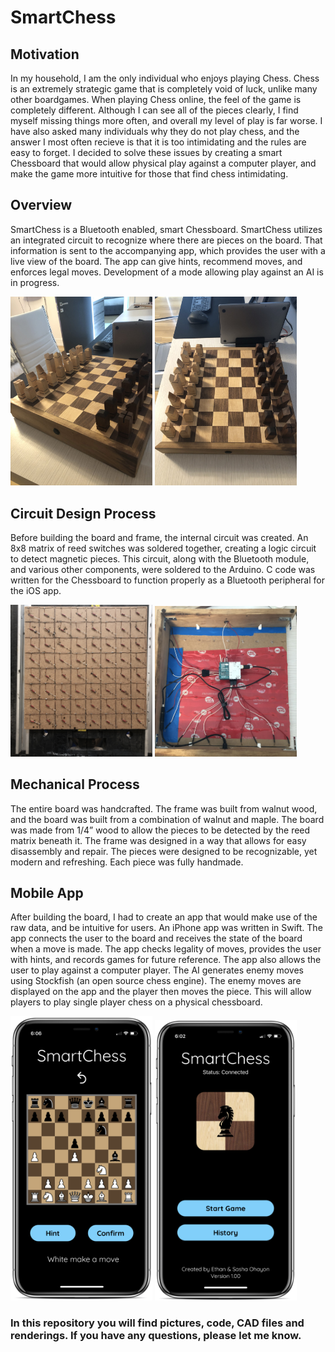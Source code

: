 # SmartChess

## Motivation

In my household, I am the only individual who enjoys playing Chess. Chess is an extremely strategic game that is completely void of luck, unlike many other boardgames. When playing Chess online, the feel of the game is completely different. Although I can see all of the pieces clearly, I find myself missing things more often, and overall my level of play is far worse. I have also asked many individuals why they do not play chess, and the answer I most often recieve is that it is too intimidating and the rules are easy to forget. I decided to solve these issues by creating a smart Chessboard that would allow physical play against a computer player, and make the game more intuitive for those that find chess intimidating.
## Overview

SmartChess is a Bluetooth enabled, smart Chessboard. SmartChess utilizes an integrated circuit to recognize where there are pieces on the board. That information is sent to the accompanying app, which provides the user with a live view of the board. The app can give hints, recommend moves, and enforces legal moves. Development of a mode allowing play against an AI is in progress.

 <img src="https://github.com/Eohayon/SmartChess/blob/main/Pictures/45DEG.jpg" width="45%" height="45%"> <img src="https://github.com/Eohayon/SmartChess/blob/main/Pictures/TOP.jpg" width="45%" height="45%">


## Circuit Design Process

Before building the board and frame, the internal circuit was created. An 8x8 matrix of reed switches was soldered together, creating a logic circuit to detect magnetic pieces. This circuit, along with the Bluetooth module, and various other components, were soldered to the Arduino. C code was written for the Chessboard to function properly as a Bluetooth peripheral for the iOS app.

 <img src="https://github.com/Eohayon/SmartChess/blob/main/Pictures/MATRIX.jpeg" width="45%" height="45%"> <img src="https://github.com/Eohayon/SmartChess/blob/main/Pictures/ARDUINO.jpg" width="45%" height="45%">
 
 
## Mechanical Process

The entire board was handcrafted. The frame was built from walnut wood, and the board was built from a combination of walnut and maple. The board was made from 1/4” wood to allow the pieces to be detected by the reed matrix beneath it. The frame was designed in a way that allows for easy disassembly and repair. The pieces were designed to be recognizable, yet modern and refreshing. Each piece was fully handmade.

## Mobile App

After building the board, I had to create an app that would make use of the raw data, and be intuitive for users. An iPhone app was written in Swift. The app connects the user to the board and receives the state of the board when a move is made. The app checks legality of moves, provides the user with hints, and records games for future reference. The app also allows the user to play against a computer player. The AI generates enemy moves using Stockfish (an open source chess engine). The enemy moves are displayed on the app and the player then moves the piece. This will allow players to play single player chess on a physical chessboard.

 <img src="https://github.com/Eohayon/SmartChess/blob/main/Pictures/APP1.png" width="45%" height="45%"> <img src="https://github.com/Eohayon/SmartChess/blob/main/Pictures/APP2.png" width="45%" height="45%">

### In this repository you will find pictures, code, CAD files and renderings. If you have any questions, please let me know.
